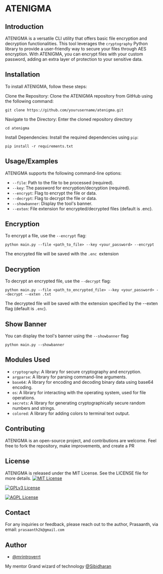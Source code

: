 
# ATENIGMA

## Introduction

ATENIGMA is a versatile CLI utility that offers basic file encryption and decryption functionalities. This tool leverages the `cryptography` Python library to provide a user-friendly way to secure your files through AES encryption. With ATENIGMA, you can encrypt files with your custom password, adding an extra layer of protection to your sensitive data.

## Installation

To install ATENIGMA, follow these steps:

Clone the Repository: Clone the ATENIGMA repository from GitHub using the following command:

```
git clone https://github.com/yourusername/atenigma.git

```
Navigate to the Directory: Enter the cloned repository directory

```
cd atenigma

```
Install Dependencies: Install the required dependencies using `pip`:

```
pip install -r requirements.txt

```
## Usage/Examples

ATENIGMA supports the following command-line options:

* `--file`: Path to the file to be processed (required).
* `--key`: The password for encryption/decryption (required).
* `--encrypt`: Flag to encrypt the file or data.
* `--decrypt`: Flag to decrypt the file or data.
* `--showbanner`: Display the tool's banner.
* `--exten`: File extension for encrypted/decrypted files (default is .enc).
## Encryption

To encrypt a file, use the `--encrypt` flag:

```
python main.py --file <path_to_file> --key <your_password> --encrypt

```
The encrypted file will be saved with the `.enc `extension


## Decryption
To decrypt an encrypted file, use the `--decrypt` flag:

```
python main.py --file <path_to_encrypted_file> --key <your_password> --decrypt --exten .txt

```
The decrypted file will be saved with the extension specified by the --exten flag (default is `.enc`).
## Show Banner

You can display the tool's banner using the `--showbanner` flag

```
python main.py --showbanner

```
## Modules Used

* `cryptography`: A library for secure cryptography and encryption.
* `argparse`: A library for parsing command-line arguments.
* `base64`: A library for encoding and decoding binary data using base64 encoding.
* `os`: A library for interacting with the operating system, used for file operations.
* `secrets`: A library for generating cryptographically secure random numbers and strings.
* `colored`: A library for adding colors to terminal text output.
## Contributing

ATENIGMA is an open-source project, and contributions are welcome. Feel free to fork the repository, make improvements, and create a PR
## License

ATENIGMA is released under the MIT License. See the LICENSE file for more details.
[![MIT License](https://img.shields.io/badge/License-MIT-green.svg)](https://choosealicense.com/licenses/mit/)

[![GPLv3 License](https://img.shields.io/badge/License-GPL%20v3-yellow.svg)](https://opensource.org/licenses/)

[![AGPL License](https://img.shields.io/badge/license-AGPL-blue.svg)](http://www.gnu.org/licenses/agpl-3.0)


## Contact

For any inquiries or feedback, please reach out to the author, Prasaanth, via email: `prasaanth2k@gmail.com`
## Author

- [@mrintroverrt](https://github.com/mrintroverrt)

My mentor Grand wizard of technology [@Sibidharan](https://sibidharan.me/)